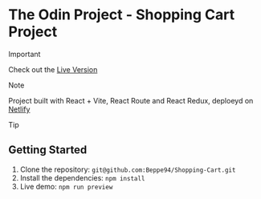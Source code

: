 # The Odin Project - Shopping Cart Project

>[!IMPORTANT]
Check out the [Live Version](https://my-shoponline.netlify.app/)

>[!NOTE]
Project built with React + Vite, React Route and React Redux, deploeyd on [Netlify](https://www.netlify.com/) 

>[!TIP]
>## Getting Started
>1. Clone the repository: `git@github.com:Beppe94/Shopping-Cart.git`
>2. Install the dependencies: `npm install`
>3. Live demo: `npm run preview`

